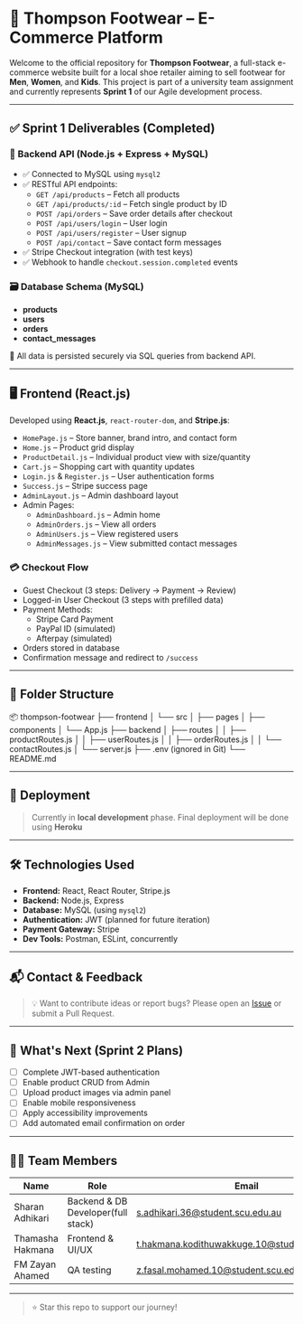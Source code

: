 # 👟 Thompson Footwear – E-Commerce Platform

Welcome to the official repository for **Thompson Footwear**, a full-stack e-commerce website built for a local shoe retailer aiming to sell footwear for **Men**, **Women**, and **Kids**. This project is part of a university team assignment and currently represents **Sprint 1** of our Agile development process.

---

## ✅ Sprint 1 Deliverables (Completed)

### 🔧 Backend API (Node.js + Express + MySQL)

- ✅ Connected to MySQL using `mysql2`
- ✅ RESTful API endpoints:
  - `GET /api/products` – Fetch all products
  - `GET /api/products/:id` – Fetch single product by ID
  - `POST /api/orders` – Save order details after checkout
  - `POST /api/users/login` – User login
  - `POST /api/users/register` – User signup
  - `POST /api/contact` – Save contact form messages
- ✅ Stripe Checkout integration (with test keys)
- ✅ Webhook to handle `checkout.session.completed` events

### 🗃️ Database Schema (MySQL)

- **products**
- **users**
- **orders**
- **contact_messages**

💾 All data is persisted securely via SQL queries from backend API.

---

## 🖥️ Frontend (React.js)

Developed using **React.js**, `react-router-dom`, and **Stripe.js**:

- `HomePage.js` – Store banner, brand intro, and contact form
- `Home.js` – Product grid display
- `ProductDetail.js` – Individual product view with size/quantity
- `Cart.js` – Shopping cart with quantity updates
- `Login.js` & `Register.js` – User authentication forms
- `Success.js` – Stripe success page
- `AdminLayout.js` – Admin dashboard layout
- Admin Pages:
  - `AdminDashboard.js` – Admin home
  - `AdminOrders.js` – View all orders
  - `AdminUsers.js` – View registered users
  - `AdminMessages.js` – View submitted contact messages

### 💳 Checkout Flow

- Guest Checkout (3 steps: Delivery → Payment → Review)
- Logged-in User Checkout (3 steps with prefilled data)
- Payment Methods:
  - Stripe Card Payment
  - PayPal ID (simulated)
  - Afterpay (simulated)
- Orders stored in database
- Confirmation message and redirect to `/success`

---

## 📁 Folder Structure

📦 thompson-footwear
├── frontend
│ └── src
│ ├── pages
│ ├── components
│ └── App.js
├── backend
│ ├── routes
│ │ ├── productRoutes.js
│ │ ├── userRoutes.js
│ │ ├── orderRoutes.js
│ │ └── contactRoutes.js
│ └── server.js
├── .env (ignored in Git)
└── README.md


---

## 🚀 Deployment

> Currently in **local development** phase. Final deployment will be done using **Heroku** 

---

## 🛠️ Technologies Used

- **Frontend:** React, React Router, Stripe.js
- **Backend:** Node.js, Express
- **Database:** MySQL (using `mysql2`)
- **Authentication:** JWT (planned for future iteration)
- **Payment Gateway:** Stripe
- **Dev Tools:** Postman, ESLint, concurrently

---

## 📬 Contact & Feedback

> 💡 Want to contribute ideas or report bugs?
Please open an [Issue](https://github.com/yourusername/thompson-footwear/issues) or submit a Pull Request.

---

## 📅 What's Next (Sprint 2 Plans)

- [ ] Complete JWT-based authentication
- [ ] Enable product CRUD from Admin
- [ ] Upload product images via admin panel
- [ ] Enable mobile responsiveness
- [ ] Apply accessibility improvements
- [ ] Add automated email confirmation on order

---

## 👨‍💻 Team Members

| Name               | Role                   | Email                                  |
|--------------------|------------------------|----------------------------------------|
| Sharan Adhikari    | Backend & DB Developer(full stack) | s.adhikari.36@student.scu.edu.au       |
| Thamasha Hakmana   | Frontend & UI/UX       | t.hakmana.kodithuwakkuge.10@student.scu.edu.au |
| FM Zayan Ahamed    |QA testing | z.fasal.mohamed.10@student.scu.edu.au  |

---

> ⭐ Star this repo to support our journey!

